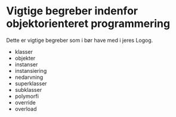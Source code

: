 # Vigtige begreber indenfor objektorienteret programmering

Dette er vigtige begreber som i bør have med i jeres Logog.

- klasser
- objekter
- instanser
- instansiering
- nedarvning
- superklasser
- subklasser
- polymorfi 
- override
- overload
